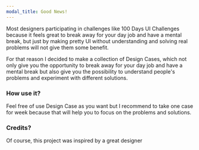 ```yaml
---
modal_title: Good News!
---
```


<p>Most designers participating in challenges like 100 Days UI Challenges because it feels great to break away for your day job and have a mental break, but just by making pretty UI without understanding and solving real problems will not give them some benefit.</p>

<p>For that reason I decided to make a collection of Design Cases, which not only give you the opportunity to break away for your day job and have a mental break but also give you the possibility to understand people's problems and experiment with different solutions.</p>

### How use it?
<p>Feel free of use Design Case as you want but I recommend to take one case for week because that will help you to focus on the problems and solutions.</p>

### Credits?
Of course, this project was inspired by a great designer 